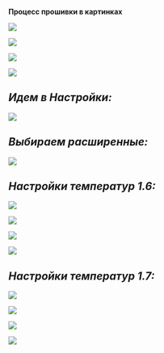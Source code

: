 **Процесс прошивки в картинках**

![](firmware1.jpg)

![](firmware2.png)

![](firmware3.png)

![](firmware4.png)

*<h2>Идем в Настройки:</h2>*

![](firmware5.png)

*<h2>Выбираем расширенные:</h2>*

![](firmware6.png)

*<h2>Настройки температур 1.6:</h2>*

![](firmware7.png)

![](firmware8.png)

![](firmware9.png)

![](firmware10.png)

*<h2>Настройки температур 1.7:</h2>*


![](MPC_1.png)

![](MPC_2.png)

![](MPC_3.png)

![](MPC_4.png)